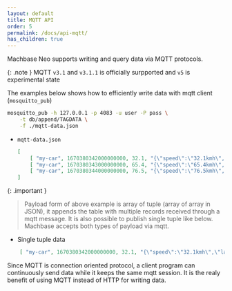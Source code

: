 ```yaml
---
layout: default
title: MQTT API
order: 5
permalink: /docs/api-mqtt/
has_children: true
---
```



Machbase Neo supports writing and query data via MQTT protocols. 

{: .note }
MQTT `v3.1` and `v3.1.1` is officially surpported and `v5` is experimental state

The examples below shows how to efficiently write data with mqtt client (`mosquitto_pub`)
```sh
mosquitto_pub -h 127.0.0.1 -p 4083 -u user -P pass \
    -t db/append/TAGDATA \
    -f ./mqtt-data.json
```


- `mqtt-data.json`

    ```json
    [
        [ "my-car", 1670380342000000000, 32.1, "{\"speed\":\"32.1kmh\",\"lat\":37.38906,\"lon\":127.12182}" ],
        [ "my-car", 1670380343000000000, 65.4, "{\"speed\":\"65.4kmh\",\"lat\":37.38908,\"lon\":127.12189}" ],
        [ "my-car", 1670380344000000000, 76.5, "{\"speed\":\"76.5kmh\",\"lat\":37.38912,\"lon\":127.12195}" ]
    ]
    ```

{: .important }
> Payload form of above example is array of tuple (array of array in JSON), 
> it appends the table with multiple records received through a mqtt message.
> It is also possible to publish single tuple like below. 
> Machbase accepts both types of payload via mqtt.

- Single tuple data

```json
    [ "my-car", 1670380342000000000, 32.1, "{\"speed\":\"32.1kmh\",\"lat\":37.38906,\"lon\":127.12182}" ]
```

Since MQTT is connection oriented protocol, a client program can continuously send data while it keeps the same mqtt session.
It is the realy benefit of using MQTT instead of HTTP for writing data.